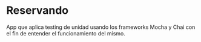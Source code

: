 # Reservando
App que aplica testing de unidad usando los frameworks Mocha y Chai con el fin de entender el funcionamiento del mismo.
